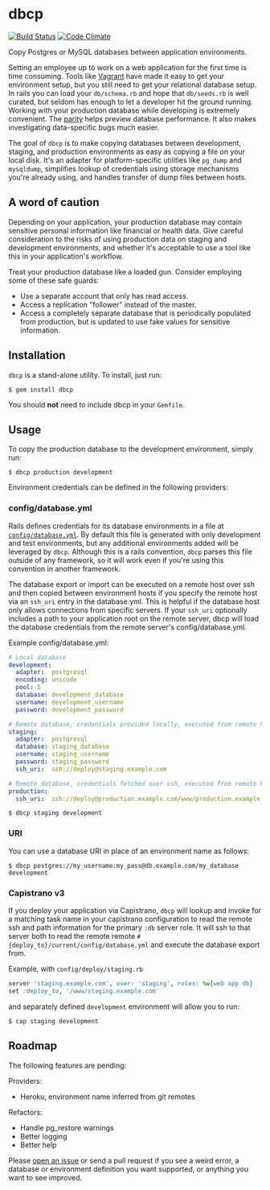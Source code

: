 # dbcp

[![Build Status](https://travis-ci.org/gabetax/dbcp.svg?branch=master)](https://travis-ci.org/gabetax/dbcp)
[![Code Climate](https://codeclimate.com/github/gabetax/dbcp.png)](https://codeclimate.com/github/gabetax/dbcp)

Copy Postgres or MySQL databases between application environments.

Setting an employee up to work on a web application for the first time is time consuming. Tools like [Vagrant](http://www.vagrantup.com) have made it easy to get your environment setup, but you still need to get your relational database setup. In rails you can load your `db/schema.rb` and hope that `db/seeds.rb` is well curated, but seldom has enough to let a developer hit the ground running. Working with your production database while developing is extremely convenient. The [parity](http://12factor.net/dev-prod-parity) helps preview database performance. It also makes investigating data-specific bugs much easier.

The goal of `dbcp` is to make copying databases between development, staging, and production environments as easy as copying a file on your local disk. It's an adapter for platform-specific utilities like `pg_dump` and `mysqldump`, simplifies lookup of credentials using storage mechanisms you're already using, and handles transfer of dump files between hosts.

## A word of caution

Depending on your application, your production database may contain sensitive personal information like financial or health data. Give careful consideration to the risks of using production data on staging and development environments, and whether it's acceptable to use a tool like this in your application's workflow.

Treat your production database like a loaded gun. Consider employing some of these safe guards:

- Use a separate account that only has read access.
- Access a replication "follower" instead of the master.
- Access a completely separate database that is periodically populated from production, but is updated to use fake values for sensitive information.

## Installation

`dbcp` is a stand-alone utility. To install, just run:

    $ gem install dbcp

You should __not__ need to include dbcp in your `Gemfile`.

## Usage

To copy the production database to the development environment, simply run:

    $ dbcp production development

Environment credentials can be defined in the following providers:

### config/database.yml

Rails defines credentials for its database environments in a file at [`config/database.yml`](https://github.com/rails/rails/blob/master/guides/code/getting_started/config/database.yml). By default this file is generated with only development and test environments, but any additional environments added will be leveraged by `dbcp`. Although this is a rails convention, `dbcp` parses this file outside of any framework, so it will work even if you're using this convention in another framework.

The database export or import can be executed on a remote host over ssh and then copied between environment hosts if you specify the remote host via an `ssh_uri` entry in the database.yml. This is helpful if the database host only allows connections from specific servers. If your `ssh_uri` optionally includes a path to your application root on the remote server, dbcp will load the database credentials from the remote server's config/database.yml.

Example config/database.yml:

```yaml
# Local database
development:
  adapter:  postgresql
  encoding: unicode
  pool: 5
  database: development_database
  username: development_username
  password: development_password

# Remote database, credentials provided locally, executed from remote host over ssh
staging:
  adapter:  postgresql
  database: staging_database
  username: staging_username
  password: staging_password
  ssh_uri:  ssh://deploy@staging.example.com

# Remote database, credentials fetched over ssh, executed from remote host over ssh
production:
  ssh_uri:  ssh://deploy@production.example.com/www/production.example.com/current
```

    $ dbcp staging development

### URI

You can use a database URI in place of an environment name as follows:

    $ dbcp postgres://my_username:my_pass@db.example.com/my_database development

### Capistrano v3

If you deploy your application via Capistrano, `dbcp` will lookup and invoke for a matching task name in your capistrano configuration to read the remote ssh and path information for the primary `:db` server role. It will ssh to that server both to read the remote remote `#{deploy_to}/current/config/database.yml` and execute the database export from.

Example, with `config/deploy/staging.rb`

```ruby
server 'staging.example.com', user: 'staging', roles: %w{web app db}
set :deploy_to, '/www/staging.example.com'
```

and separately defined `development` environment will allow you to run:

    $ cap staging development

## Roadmap

The following features are pending:

Providers:

- Heroku, environment name inferred from git remotes

Refactors:

- Handle pg_restore warnings
- Better logging
- Better help

Please [open an issue](https://github.com/gabetax/dbcp/issues) or send a pull request if you see a weird error, a database or environment definition you want supported, or anything you want to see improved.
